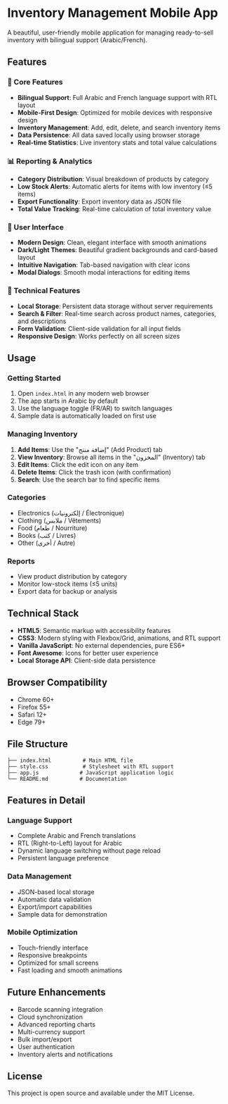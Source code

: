 # Inventory Management Mobile App

A beautiful, user-friendly mobile application for managing ready-to-sell inventory with bilingual support (Arabic/French).

## Features

### 🌟 Core Features
- **Bilingual Support**: Full Arabic and French language support with RTL layout
- **Mobile-First Design**: Optimized for mobile devices with responsive design
- **Inventory Management**: Add, edit, delete, and search inventory items
- **Data Persistence**: All data saved locally using browser storage
- **Real-time Statistics**: Live inventory stats and total value calculations

### 📊 Reporting & Analytics
- **Category Distribution**: Visual breakdown of products by category
- **Low Stock Alerts**: Automatic alerts for items with low inventory (≤5 items)
- **Export Functionality**: Export inventory data as JSON file
- **Total Value Tracking**: Real-time calculation of total inventory value

### 🎨 User Interface
- **Modern Design**: Clean, elegant interface with smooth animations
- **Dark/Light Themes**: Beautiful gradient backgrounds and card-based layout
- **Intuitive Navigation**: Tab-based navigation with clear icons
- **Modal Dialogs**: Smooth modal interactions for editing items

### 🔧 Technical Features
- **Local Storage**: Persistent data storage without server requirements
- **Search & Filter**: Real-time search across product names, categories, and descriptions
- **Form Validation**: Client-side validation for all input fields
- **Responsive Design**: Works perfectly on all screen sizes

## Usage

### Getting Started
1. Open `index.html` in any modern web browser
2. The app starts in Arabic by default
3. Use the language toggle (FR/AR) to switch languages
4. Sample data is automatically loaded on first use

### Managing Inventory
1. **Add Items**: Use the "إضافة منتج" (Add Product) tab
2. **View Inventory**: Browse all items in the "المخزون" (Inventory) tab
3. **Edit Items**: Click the edit icon on any item
4. **Delete Items**: Click the trash icon (with confirmation)
5. **Search**: Use the search bar to find specific items

### Categories
- Electronics (إلكترونيات / Électronique)
- Clothing (ملابس / Vêtements)
- Food (طعام / Nourriture)
- Books (كتب / Livres)
- Other (أخرى / Autre)

### Reports
- View product distribution by category
- Monitor low-stock items (≤5 units)
- Export data for backup or analysis

## Technical Stack

- **HTML5**: Semantic markup with accessibility features
- **CSS3**: Modern styling with Flexbox/Grid, animations, and RTL support
- **Vanilla JavaScript**: No external dependencies, pure ES6+
- **Font Awesome**: Icons for better user experience
- **Local Storage API**: Client-side data persistence

## Browser Compatibility

- Chrome 60+
- Firefox 55+
- Safari 12+
- Edge 79+

## File Structure

```
├── index.html          # Main HTML file
├── style.css           # Stylesheet with RTL support
├── app.js             # JavaScript application logic
└── README.md          # Documentation
```

## Features in Detail

### Language Support
- Complete Arabic and French translations
- RTL (Right-to-Left) layout for Arabic
- Dynamic language switching without page reload
- Persistent language preference

### Data Management
- JSON-based local storage
- Automatic data validation
- Export/import capabilities
- Sample data for demonstration

### Mobile Optimization
- Touch-friendly interface
- Responsive breakpoints
- Optimized for small screens
- Fast loading and smooth animations

## Future Enhancements

- Barcode scanning integration
- Cloud synchronization
- Advanced reporting charts
- Multi-currency support
- Bulk import/export
- User authentication
- Inventory alerts and notifications

## License

This project is open source and available under the MIT License.
